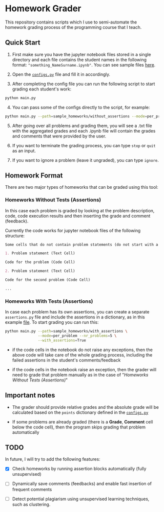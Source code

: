 # Homework Grader

This repository contains scripts which I use to semi-automate the homework grading process of the programming course that I teach.

## Quick Start

1. First make sure you have the jupyter notebook files stored in
 a single directory and each file contains the student names in the following format: ``"something_NameSurname.ipynb"``. 
 You can see sample files [here](https://github.com/NshanPotikyan/HomeworkGrader/tree/master/sample_homeworks). 

2. Open the [``configs.py``](https://github.com/NshanPotikyan/HomeworkGrader/blob/master/configs.py) file and
 fill it in accordingly. 
 
3. After completing the config file you can run the following script to start grading each student's work:

```bash
python main.py
``` 

4. You can pass some of the configs directly to the script, for example:

```bash
python main.py --path=sample_homeworks/without_assertions --mode=per_problem --nr_problems=2
```

5. After going over all problems and grading them, 
you will see a .txt file with the aggregated grades and each .ipynb file will contain the grades and 
comments that were provided by the user.

6. If you want to terminate the grading process, you can type ``stop`` or ``quit`` as an input.

7. If you want to ignore a problem (leave it ungraded), you can type ``ignore``.

## Homework Format

There are two major types of homeworks that can be graded using this tool:

### Homeworks Without Tests (Assertions)
In this case each problem is graded by looking at the problem description, code,
 code execution results and then inserting the grade and comment (feedback).

Currently the code works for jupyter notebook files of the following structure:

```markdown
Some cells that do not contain problem statements (do not start with a number)

1. Problem statement (Text Cell)

Code for the problem (Code Cell)

2. Problem statement (Text Cell)

Code for the second problem (Code Cell)

...

```

### Homeworks With Tests (Assertions)

In case each problem has its own assertions, you can create a separate ``assertions.py`` file
 and include the assertions in a dictionary, as in this example 
 [file](https://github.com/NshanPotikyan/HomeworkGrader/blob/master/sample_homeworks/with_assertions/assertions.py).
To start grading you can run this:

```bash
python main.py --path=sample_homeworks/with_assertions \
               --mode=per_problem --nr_problems=5 \
               --with_assertions=True
```

* if the code cells in the notebook do not raise any exceptions, then the above code will take care 
of the whole grading process, including the failed assertions in the student's comments/feedback

* if the code cells in the notebook raise an exception, then the grader will need to grade that problem manually
as in the case of "*Homeworks Without Tests (Assertions)*" 

## Important notes

* The grader should provide relative grades and the absolute grade will be
 calculated based on the ``points`` dictionary defined in the 
 [``configs.py``](https://github.com/NshanPotikyan/HomeworkGrader/blob/master/configs.py)

* If some problems are already graded (there is a **Grade**, **Comment** cell below the code cell), then 
the program skips grading that problem automatically


## TODO

In future, I will try to add the following features:

- [x] Check homeworks by running assertion blocks automatically (fully unsupervised)

- [ ] Dynamically save comments (feedbacks) and enable fast insertion of frequent comments

- [ ] Detect potential plagiarism using unsupervised learning techniques, such as clustering.
